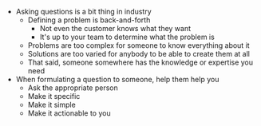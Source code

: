 - Asking questions is a bit thing in industry
    - Defining a problem is back-and-forth
        - Not even the customer knows what they want
        - It's up to your team to determine what the problem is
    - Problems are too complex for someone to know everything about it
    - Solutions are too varied for anybody to be able to create them at all
    - That said, someone somewhere has the knowledge or expertise you need
- When formulating a question to someone, help them help you
    - Ask the appropriate person
    - Make it specific
    - Make it simple
    - Make it actionable to you